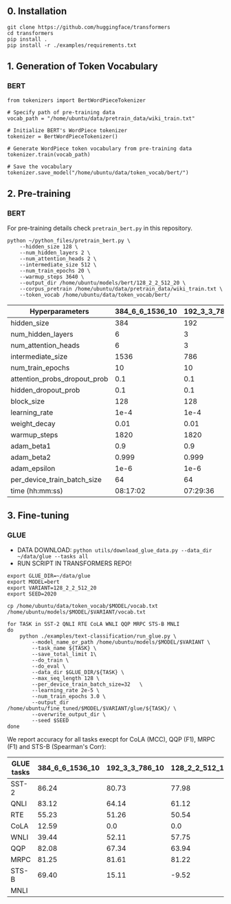 
## 0. Installation

```
git clone https://github.com/huggingface/transformers
cd transformers
pip install .
pip install -r ./examples/requirements.txt
```

## 1. Generation of Token Vocabulary

### BERT
```
from tokenizers import BertWordPieceTokenizer

# Specify path of pre-training data
vocab_path = "/home/ubuntu/data/pretrain_data/wiki_train.txt"

# Initialize BERT's WordPiece tokenizer 
tokenizer = BertWordPieceTokenizer()

# Generate WordPiece token vocabulary from pre-training data
tokenizer.train(vocab_path)

# Save the vocabulary
tokenizer.save_model("/home/ubuntu/data/token_vocab/bert/")
```

## 2. Pre-training

### BERT

For pre-training details check `pretrain_bert.py` in this repository.

```
python ~/python_files/pretrain_bert.py \
    --hidden_size 128 \
    --num_hidden_layers 2 \
    --num_attention_heads 2 \
    --intermediate_size 512 \
    --num_train_epochs 20 \
    --warmup_steps 3640 \
    --output_dir /home/ubuntu/models/bert/128_2_2_512_20 \
    --corpus_pretrain /home/ubuntu/data/pretrain_data/wiki_train.txt \
    --token_vocab /home/ubuntu/data/token_vocab/bert/
```

Hyperparameters               | 384_6_6_1536_10 | 192_3_3_786_10 | 128_2_2_512_10            | 128_2_2_512_20
------------------------------| ----------|-----------------|-------------------------------|---------------------------
hidden_size                   | 384       |      192        |  128                          | 128
num_hidden_layers             | 6         |        3        |    2                          |   2
num_attention_heads           | 6         |        3        |    2                          |   2
intermediate_size             | 1536      |      786        |  512                          | 512
num_train_epochs              | 10        |       10        |   10                          |  20
attention_probs_dropout_prob  | 0.1       |      0.1        |  0.1                          |  0.1
hidden_dropout_prob           | 0.1       |      0.1        |  0.1                          |  0.1
block_size                    | 128       |      128        |  128                          |  128
learning_rate                 | 1e-4      |     1e-4        | 1e-4                          | 1e-4
weight_decay                  | 0.01      |     0.01        | 0.01                          |0.01
warmup_steps                  | 1820      |     1820        | 1820                          |3640
adam_beta1                    | 0.9       |      0.9        |  0.9                          |0.9
adam_beta2                    | 0.999     |    0.999        |0.999                          |0.999
adam_epsilon                  | 1e-6      |     1e-6        | 1e-6                          |1e-6
per_device_train_batch_size   | 64        |       64        |   64                          |64
time (hh:mm:ss)               | 08:17:02  |  07:29:36       | 03:13:07                      |

## 3. Fine-tuning

### GLUE

- DATA DOWNLOAD: `python utils/download_glue_data.py --data_dir ~/data/glue --tasks all`
- RUN SCRIPT IN TRANSFORMERS REPO!

```
export GLUE_DIR=~/data/glue
export MODEL=bert
export VARIANT=128_2_2_512_20
export SEED=2020

cp /home/ubuntu/data/token_vocab/$MODEL/vocab.txt /home/ubuntu/models/$MODEL/$VARIANT/vocab.txt

for TASK in SST-2 QNLI RTE CoLA WNLI QQP MRPC STS-B MNLI
do
    python ./examples/text-classification/run_glue.py \
        --model_name_or_path /home/ubuntu/models/$MODEL/$VARIANT \
        --task_name ${TASK} \
        --save_total_limit 1\
        --do_train \
        --do_eval \
        --data_dir $GLUE_DIR/${TASK} \
        --max_seq_length 128 \
        --per_device_train_batch_size=32   \
        --learning_rate 2e-5 \
        --num_train_epochs 3.0 \
        --output_dir /home/ubuntu/fine_tuned/$MODEL/$VARIANT/glue/${TASK}/ \
        --overwrite_output_dir \
        --seed $SEED
done
```

We report accuracy for all tasks execpt for CoLA (MCC), QQP (F1), MRPC (F1) and STS-B (Spearman's Corr):

GLUE tasks                    | 384_6_6_1536_10 | 192_3_3_786_10 | 128_2_2_512_10 | 128_2_2_512_20
------------------------------|-----------|-----------------|-----------------|-------------------
SST-2                         | 86.24     | 80.73           | 77.98           |
QNLI                          | 83.12     | 64.14           | 61.12           | xyz
RTE                           | 55.23     | 51.26           | 50.54 |
CoLA                          | 12.59     | 0.0             | 0.0|
WNLI                          | 39.44     | 52.11           | 57.75|
QQP                           | 82.08     | 67.34           | 63.94|
MRPC                          | 81.25     | 81.61           | 81.22|
STS-B                         | 69.40     | 15.11           | -9.52 |
MNLI                          |           |                 |       |
